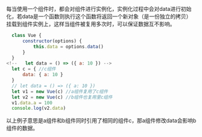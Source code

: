 每当使用一个组件时，都会对组件进行实例化，实例化过程中会对data进行初始化，若data是一个函数则执行这个函数将返回一个新对象（是一份独立的拷贝）挂载到组件实例上，这样当组件被复用多次时，可以保证数据互不影响。
```js
  class Vue {
      constructor(options) {
          this.data = options.data()
      }
  }
<!--   let data = () => ({ a: 10 }) -->
  let c = { //c组件
      data: { a: 10 }
  }
  // let data = () => ({ a: 10 })
  let v1 = new Vue(c) //a组件复用了c组件
  let v2 = new Vue(c) //b组件也复用里c组件
  v1.data.a = 100
  console.log(v2.data)
```
以上例子意思是a组件和b组件同时引用了相同的组件c，那a组件修改data会影响b组件的数据。

